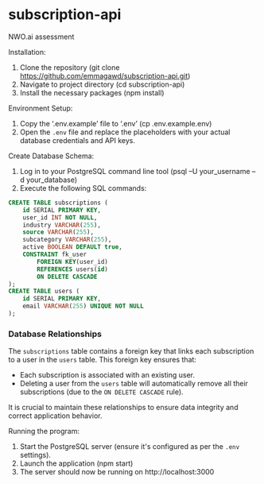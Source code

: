 # subscription-api

NWO.ai assessment

Installation:

1. Clone the repository (git clone https://github.com/emmagawd/subscription-api.git)
2. Navigate to project directory (cd subscription-api)
3. Install the necessary packages (npm install)

Environment Setup:

1. Copy the ‘.env.example’ file to ‘.env’ (cp .env.example.env)
2. Open the `.env` file and replace the placeholders with your actual database credentials and API keys.

Create Database Schema:

1. Log in to your PostgreSQL command line tool (psql –U your_username –d your_database)
2. Execute the following SQL commands:

```sql
CREATE TABLE subscriptions (
	id SERIAL PRIMARY KEY,
	user_id INT NOT NULL,
	industry VARCHAR(255),
	source VARCHAR(255),
	subcategory VARCHAR(255),
	active BOOLEAN DEFAULT true,
	CONSTRAINT fk_user
        FOREIGN KEY(user_id)
        REFERENCES users(id)
        ON DELETE CASCADE
);
CREATE TABLE users (
	id SERIAL PRIMARY KEY,
	email VARCHAR(255) UNIQUE NOT NULL
);
```

### Database Relationships

The `subscriptions` table contains a foreign key that links each subscription to a user in the `users` table. This foreign key ensures that:

- Each subscription is associated with an existing user.
- Deleting a user from the `users` table will automatically remove all their subscriptions (due to the `ON DELETE CASCADE` rule).

It is crucial to maintain these relationships to ensure data integrity and correct application behavior.

Running the program:

1. Start the PostgreSQL server (ensure it's configured as per the `.env` settings).
2. Launch the application (npm start)
3. The server should now be running on http://localhost:3000

